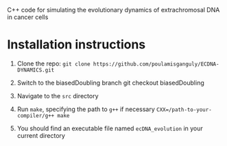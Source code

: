 C++ code for simulating the evolutionary dynamics of extrachromosal DNA
in cancer cells

# Installation instructions

1. Clone the repo: 
	`git clone https://github.com/poulamisganguly/ECDNA-DYNAMICS.git`

2. Switch to the biasedDoubling branch
	git checkout biasedDoubling

2. Navigate to the `src` directory

3. Run `make`, specifying the path to `g++` if necessary
	`CXX=/path-to-your-compiler/g++ make`

4. You should find an executable file named `ecDNA_evolution` in your 
current directory 
